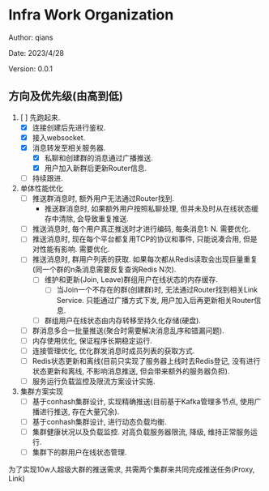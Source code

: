 # Infra Work Organization

Author: qians

Date: 2023/4/28

Version: 0.0.1

## 方向及优先级(由高到低)

1. [ ] 先跑起来.
   - [x] 连接创建后先进行鉴权.
   - [x] 接入websocket.
   - [x] 消息转发至相关服务器.
      - [x] 私聊和创建群的消息通过广播推送.
      - [x] 用户加入新群后更新Router信息.
   - [ ] 持续跟进.

2. 单体性能优化
   - [ ] 推送群消息时, 额外用户无法通过Router找到.
      - 推送群消息时, 如果额外用户按照私聊处理, 但并未及时从在线状态缓存中清除, 会导致重复推送.
   - [ ] 推送消息时, 每个用户真正推送时才进行编码, 每条消息1: N. 需要优化.
   - [ ] 推送消息时, 现在每个平台都复用TCP的协议和事件, 只能说凑合用, 但是对性能有影响. 需要优化.
   - [ ] 推送消息时, 群用户列表的获取. 如果每次都从Redis读取会出现巨量重复(同一个群的n条消息需要反复查询Redis N次).
      - [ ] 维护和更新(Join, Leave)群组用户在线状态的内存缓存.
          - [ ] 当Join一个不存在的群(创建群)时, 无法通过Router找到相关Link Service. 只能通过广播方式下发, 用户加入后再更新相关Router信息.
      - [ ] 群组用户在线状态由内存转移至持久化存储(硬盘).
   - [ ] 群消息多合一批量推送(聚合时需要解决消息乱序和错漏问题).
   - [ ] 内存使用优化, 保证程序长期稳定运行.
   - [ ] 连接管理优化, 优化群发消息时成员列表的获取方式.
   - [ ] Redis状态更新和离线(目前只实现了服务器上线时去Redis登记, 没有进行状态更新和离线, 不影响消息推送, 但会带来额外的服务器负担).
   - [ ] 服务运行负载监控及限流方案设计实施.

3. 集群方案实现
   - [ ] 基于conhash集群设计, 实现精确推送(目前基于Kafka管理多节点, 使用广播进行推送, 存在大量冗余).
   - [ ] 基于conhash集群设计, 进行动态负载均衡.
   - [ ] 集群健康状况以及负载监控. 对高负载服务器限流, 降级, 维持正常服务运行.
   - [ ] 集群下的群用户在线状态管理.

为了实现10w人超级大群的推送需求, 共需两个集群来共同完成推送任务(Proxy, Link)